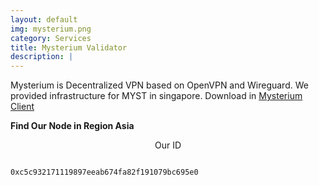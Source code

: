 ```yaml
---
layout: default
img: mysterium.png
category: Services
title: Mysterium Validator
description: |
---
```

Mysterium is Decentralized VPN based on OpenVPN and Wireguard. We provided infrastructure for MYST in singapore. Download in [Mysterium Client](https://www.mysteriumvpn.com/download)

<b>Find Our Node in Region Asia</b>
<p align="center">Our ID</p>
<code align="center">
0xc5c932171119897eeab674fa82f191079bc695e0
</code>


